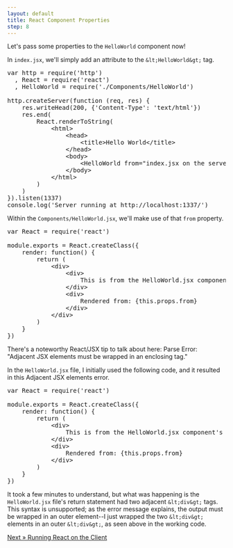 ```yaml
---
layout: default
title: React Component Properties
step: 8
---
```

Let's pass some properties to the `HelloWorld` component now!

In `index.jsx`, we'll simply add an attribute to the `&lt;HelloWorld&gt;` tag.

<pre class="brush: js">
var http = require('http')
  , React = require('react')
  , HelloWorld = require('./Components/HelloWorld')

http.createServer(function (req, res) {
    res.writeHead(200, {'Content-Type': 'text/html'})
    res.end(
        React.renderToString(
            &lt;html&gt;
                &lt;head&gt;
                    &lt;title&gt;Hello World&lt;/title&gt;
                &lt;/head&gt;
                &lt;body&gt;
                    &lt;HelloWorld from="index.jsx on the server" /&gt;
                &lt;/body&gt;
            &lt;/html&gt;
        )
    )
}).listen(1337)
console.log('Server running at http://localhost:1337/')
</pre>

Within the `Components/HelloWorld.jsx`, we'll make use of that `from` property.

<pre class="brush: js">
var React = require('react')

module.exports = React.createClass({
    render: function() {
        return (
            &lt;div&gt;
                &lt;div&gt;
                    This is from the HelloWorld.jsx component's render function.
                &lt;/div&gt;
                &lt;div&gt;
                    Rendered from: {this.props.from}
                &lt;/div&gt;
            &lt;/div&gt;
        )
    }
})
</pre>

There's a noteworthy React/JSX tip to talk about here: Parse Error: "Adjacent JSX elements must be wrapped in an enclosing tag."

In the `HelloWorld.jsx` file, I initially used the following code, and it resulted in this Adjacent JSX elements error.

<pre class="brush: js">
var React = require('react')

module.exports = React.createClass({
    render: function() {
        return (
            &lt;div&gt;
                This is from the HelloWorld.jsx component's render function.
            &lt;/div&gt;
            &lt;div&gt;
                Rendered from: {this.props.from}
            &lt;/div&gt;
        )
    }
})
</pre>

It took a few minutes to understand, but what was happening is the `HelloWorld.jsx` file's return statement had two adjacent `&lt;div&gt;` tags.  This syntax is unsupported; as the error message explains, the output must be wrapped in an outer element--I just wrapped the two `&lt;div&gt;` elements in an outer `&lt;div&gt;`, as seen above in the working code.

[Next » Running React on the Client](9-react-client)
